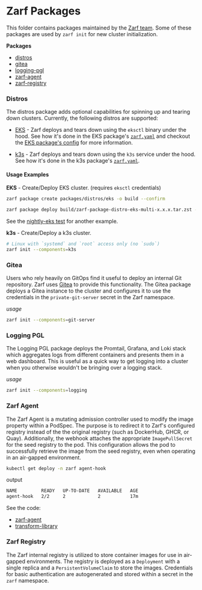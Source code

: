 # Zarf Packages

This folder contains packages maintained by the [Zarf team](https://github.com/defenseunicorns/zarf/graphs/contributors).  Some of these packages are used by `zarf init` for new cluster initialization.

**Packages**
- [distros](#distros)
- [gitea](#gitea)
- [logging-pgl](#logging-pgl)
- [zarf-agent](#zarf-agent)
- [zarf-registry](#zarf-registry)

### Distros

The distros package adds optional capabilities for spinning up and tearing down clusters.  Currently, the following distros are supported:

- [EKS](https://aws.amazon.com/eks/) - Zarf deploys and tears down using the `eksctl` binary under the hood. See how it's done in the EKS package's [`zarf.yaml`](./distros/eks/zarf.yaml) and checkout the [EKS package's config](./distros/eks/eks.yaml) for more information.

- [k3s](https://k3s.io/) - Zarf deploys and tears down using the `k3s` service under the hood. See how it's done in the k3s package's [`zarf.yaml`](./distros/k3s/common/zarf.yaml).


#### Usage Examples  
  
**EKS**  - Create/Deploy EKS cluster. (requires `eksctl` credentials)

```bash
zarf package create packages/distros/eks -o build --confirm

zarf package deploy build/zarf-package-distro-eks-multi-x.x.x.tar.zst --components=deploy-eks-cluster --set=CLUSTER_NAME='zarf-nightly-eks-e2e-test',INSTANCE_TYPE='t3.medium' --confirm
```

See the [nightly-eks test](../.github/workflows/nightly-eks.yml) for another example.

**k3s** - Create/Deploy a k3s cluster.

```bash
# Linux with `systemd` and `root` access only (no `sudo`)
zarf init --components=k3s
```

### Gitea

Users who rely heavily on GitOps find it useful to deploy an internal Git repository.  Zarf uses [Gitea](https://gitea.io/en-us/) to provide this functionality.  The Gitea package deploys a Gitea instance to the cluster and configures it to use the credentials in the `private-git-server` secret in the Zarf namespace.

_usage_

```bash
zarf init --components=git-server
```

### Logging PGL

The Logging PGL package deploys the Promtail, Grafana, and Loki stack which aggregates logs from different containers and presents them in a web dashboard.  This is useful as a quick way to get logging into a cluster when you otherwise wouldn't be bringing over a logging stack.

_usage_

```bash
zarf init --components=logging
```

### Zarf Agent

The Zarf Agent is a mutating admission controller used to modify the image property within a PodSpec. The purpose is to redirect it to Zarf's configured registry instead of the the original registry (such as DockerHub, GHCR, or Quay). Additionally, the webhook attaches the appropriate `ImagePullSecret` for the seed registry to the pod. This configuration allows the pod to successfully retrieve the image from the seed registry, even when operating in an air-gapped environment.

```bash
kubectl get deploy -n zarf agent-hook 
```

output

```bash
NAME         READY   UP-TO-DATE   AVAILABLE   AGE
agent-hook   2/2     2            2           17m
```

See the code:
- [zarf-agent](../src/internal/agent)
- [transform-library](../src/pkg/transform)

### Zarf Registry

The Zarf internal registry is utilized to store container images for use in air-gapped environments.  The registry is deployed as a `Deployment` with a single replica and  a `PersistentVolumeClaim` to store the images.  Credentials for basic authentication are autogenerated and stored within a secret in the `zarf` namespace.